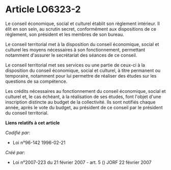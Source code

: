 # Article LO6323-2

Le conseil économique, social et culturel établit son règlement intérieur. Il élit en son sein, au scrutin secret,
conformément aux dispositions de ce règlement, son président et les membres de son bureau.

Le conseil territorial met à la disposition du conseil économique, social et culturel les moyens nécessaires à son
fonctionnement, permettant notamment d'assurer le secrétariat des séances de ce conseil.

Le conseil territorial met ses services ou une partie de ceux-ci à la disposition du conseil économique, social et culturel,
à titre permanent ou temporaire, notamment pour lui permettre de réaliser des études sur les questions de sa compétence.

Les crédits nécessaires au fonctionnement du conseil économique, social et culturel et, le cas échéant, à la réalisation de
ses études, font l'objet d'une inscription distincte au budget de la collectivité. Ils sont notifiés chaque année, après le
vote du budget, au président de ce conseil par le président du conseil territorial.

**Liens relatifs à cet article**

_Codifié par_:

  - Loi n°96-142 1996-02-21

_Créé par_:

  - Loi n°2007-223 du 21 février 2007 - art. 5 () JORF 22 février 2007
